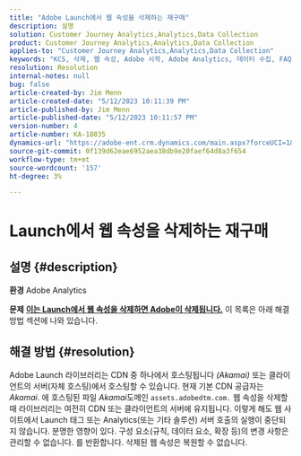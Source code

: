 ```yaml
---
title: "Adobe Launch에서 웹 속성을 삭제하는 재구매"
description: 설명
solution: Customer Journey Analytics,Analytics,Data Collection
product: Customer Journey Analytics,Analytics,Data Collection
applies-to: "Customer Journey Analytics,Analytics,Data Collection"
keywords: "KCS, 삭제, 웹 속성, Adobe 시작, Adobe Analytics, 데이터 수집, FAQ"
resolution: Resolution
internal-notes: null
bug: false
article-created-by: Jim Menn
article-created-date: "5/12/2023 10:11:39 PM"
article-published-by: Jim Menn
article-published-date: "5/12/2023 10:11:57 PM"
version-number: 4
article-number: KA-18035
dynamics-url: "https://adobe-ent.crm.dynamics.com/main.aspx?forceUCI=1&pagetype=entityrecord&etn=knowledgearticle&id=7a507ef6-11f1-ed11-8849-6045bd006295"
source-git-commit: 0f139d62eae6952aea38db9e20faef64d8a3f654
workflow-type: tm+mt
source-wordcount: '157'
ht-degree: 3%

---
```


# Launch에서 웹 속성을 삭제하는 재구매

## 설명 {#description}


<b>환경</b>
Adobe Analytics

<b>문제</b>
<u><b>이는 Launch에서 웹 속성을 삭제하면 Adobe이 삭제됩니다.</b></u>
이 목록은 아래 해결 방법 섹션에 나와 있습니다.


## 해결 방법 {#resolution}


Adobe Launch 라이브러리는 CDN 중 하나에서 호스팅됩니다 *(Akamai)* 또는 클라이언트의 서버(자체 호스팅)에서 호스팅할 수 있습니다.
현재 기본 CDN 공급자는 *Akamai*.
에 호스팅된 파일 *Akamai*&#x200B;도메인 `assets.adobedtm.com.` 웹 속성을 삭제할 때 라이브러리는 여전히 CDN 또는 클라이언트의 서버에 유지됩니다.
이렇게 해도 웹 사이트에서 Launch 태그 또는 Analytics(또는 기타 솔루션) 서버 호출의 실행이 중단되지 않습니다.
분명한 영향이 있다.
구성 요소(규칙, 데이터 요소, 확장 등)의 변경 사항은 관리할 수 없습니다. 를 반환합니다.
삭제된 웹 속성은 복원할 수 없습니다.
